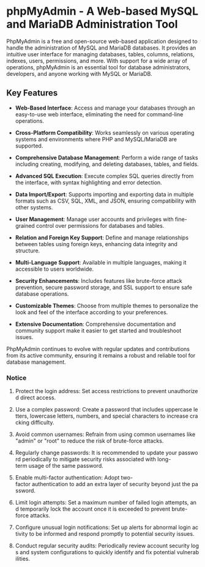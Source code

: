# phpMyAdmin - A Web-based MySQL and MariaDB Administration Tool

PhpMyAdmin is a free and open-source web-based application designed to handle the administration of MySQL and MariaDB databases. It provides an intuitive user interface for managing databases, tables, columns, relations, indexes, users, permissions, and more. With support for a wide array of operations, phpMyAdmin is an essential tool for database administrators, developers, and anyone working with MySQL or MariaDB.

## Key Features

- **Web-Based Interface**: Access and manage your databases through an easy-to-use web interface, eliminating the need for command-line operations.
  
- **Cross-Platform Compatibility**: Works seamlessly on various operating systems and environments where PHP and MySQL/MariaDB are supported.

- **Comprehensive Database Management**: Perform a wide range of tasks including creating, modifying, and deleting databases, tables, and fields.

- **Advanced SQL Execution**: Execute complex SQL queries directly from the interface, with syntax highlighting and error detection.

- **Data Import/Export**: Supports importing and exporting data in multiple formats such as CSV, SQL, XML, and JSON, ensuring compatibility with other systems.

- **User Management**: Manage user accounts and privileges with fine-grained control over permissions for databases and tables.

- **Relation and Foreign Key Support**: Define and manage relationships between tables using foreign keys, enhancing data integrity and structure.

- **Multi-Language Support**: Available in multiple languages, making it accessible to users worldwide.

- **Security Enhancements**: Includes features like brute-force attack prevention, secure password storage, and SSL support to ensure safe database operations.

- **Customizable Themes**: Choose from multiple themes to personalize the look and feel of the interface according to your preferences.

- **Extensive Documentation**: Comprehensive documentation and community support make it easier to get started and troubleshoot issues.

PhpMyAdmin continues to evolve with regular updates and contributions from its active community, ensuring it remains a robust and reliable tool for database management.

### Notice

1.  Protect the login address: Set access restrictions to prevent unauthorized direct access.
    
2.  Use a complex password: Create a password that includes uppercase letters, lowercase letters, numbers, and special characters to increase cracking difficulty.
    
3.  Avoid common usernames: Refrain from using common usernames like "admin" or "root" to reduce the risk of brute-force attacks.
    
4.  Regularly change passwords: It is recommended to update your password periodically to mitigate security risks associated with long-term usage of the same password.
    
5.  Enable multi-factor authentication: Adopt two-factor authentication to add an extra layer of security beyond just the password.
    
6.  Limit login attempts: Set a maximum number of failed login attempts, and temporarily lock the account once it is exceeded to prevent brute-force attacks.
    
7.  Configure unusual login notifications: Set up alerts for abnormal login activity to be informed and respond promptly to potential security issues.
    
8.  Conduct regular security audits: Periodically review account security logs and system configurations to quickly identify and fix potential vulnerabilities.
        